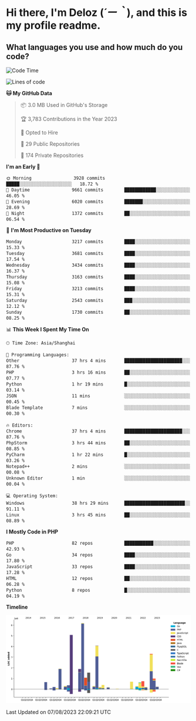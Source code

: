 # **Hi there, I'm Deloz (*´ー｀*), and this is my profile readme.**

## **What languages you use and how much do you code?**

<!--START_SECTION:waka-->
![Code Time](http://img.shields.io/badge/Code%20Time-2%2C068%20hrs%2054%20mins-blue)

![Lines of code](https://img.shields.io/badge/From%20Hello%20World%20I%27ve%20Written-31.5%20million%20lines%20of%20code-blue)

**🐱 My GitHub Data** 

> 📦 3.0 MB Used in GitHub's Storage 
 > 
> 🏆 3,783 Contributions in the Year 2023
 > 
> 💼 Opted to Hire
 > 
> 📜 29 Public Repositories 
 > 
> 🔑 174 Private Repositories 
 > 
**I'm an Early 🐤** 

```text
🌞 Morning                3928 commits        █████░░░░░░░░░░░░░░░░░░░░   18.72 % 
🌆 Daytime                9661 commits        ████████████░░░░░░░░░░░░░   46.05 % 
🌃 Evening                6020 commits        ███████░░░░░░░░░░░░░░░░░░   28.69 % 
🌙 Night                  1372 commits        ██░░░░░░░░░░░░░░░░░░░░░░░   06.54 % 
```
📅 **I'm Most Productive on Tuesday** 

```text
Monday                   3217 commits        ████░░░░░░░░░░░░░░░░░░░░░   15.33 % 
Tuesday                  3681 commits        ████░░░░░░░░░░░░░░░░░░░░░   17.54 % 
Wednesday                3434 commits        ████░░░░░░░░░░░░░░░░░░░░░   16.37 % 
Thursday                 3163 commits        ████░░░░░░░░░░░░░░░░░░░░░   15.08 % 
Friday                   3213 commits        ████░░░░░░░░░░░░░░░░░░░░░   15.31 % 
Saturday                 2543 commits        ███░░░░░░░░░░░░░░░░░░░░░░   12.12 % 
Sunday                   1730 commits        ██░░░░░░░░░░░░░░░░░░░░░░░   08.25 % 
```


📊 **This Week I Spent My Time On** 

```text
🕑︎ Time Zone: Asia/Shanghai

💬 Programming Languages: 
Other                    37 hrs 4 mins       ██████████████████████░░░   87.76 % 
PHP                      3 hrs 16 mins       ██░░░░░░░░░░░░░░░░░░░░░░░   07.77 % 
Python                   1 hr 19 mins        █░░░░░░░░░░░░░░░░░░░░░░░░   03.14 % 
JSON                     11 mins             ░░░░░░░░░░░░░░░░░░░░░░░░░   00.45 % 
Blade Template           7 mins              ░░░░░░░░░░░░░░░░░░░░░░░░░   00.30 % 

🔥 Editors: 
Chrome                   37 hrs 4 mins       ██████████████████████░░░   87.76 % 
PhpStorm                 3 hrs 44 mins       ██░░░░░░░░░░░░░░░░░░░░░░░   08.85 % 
PyCharm                  1 hr 22 mins        █░░░░░░░░░░░░░░░░░░░░░░░░   03.26 % 
Notepad++                2 mins              ░░░░░░░░░░░░░░░░░░░░░░░░░   00.08 % 
Unknown Editor           1 min               ░░░░░░░░░░░░░░░░░░░░░░░░░   00.04 % 

💻 Operating System: 
Windows                  38 hrs 29 mins      ███████████████████████░░   91.11 % 
Linux                    3 hrs 45 mins       ██░░░░░░░░░░░░░░░░░░░░░░░   08.89 % 
```

**I Mostly Code in PHP** 

```text
PHP                      82 repos            ███████████░░░░░░░░░░░░░░   42.93 % 
Go                       34 repos            ████░░░░░░░░░░░░░░░░░░░░░   17.80 % 
JavaScript               33 repos            ████░░░░░░░░░░░░░░░░░░░░░   17.28 % 
HTML                     12 repos            ██░░░░░░░░░░░░░░░░░░░░░░░   06.28 % 
Python                   8 repos             █░░░░░░░░░░░░░░░░░░░░░░░░   04.19 % 
```



**Timeline**

![Lines of Code chart](https://raw.githubusercontent.com/deloz/deloz/main/assets/bar_graph.png)


 Last Updated on 07/08/2023 22:09:21 UTC
<!--END_SECTION:waka-->
